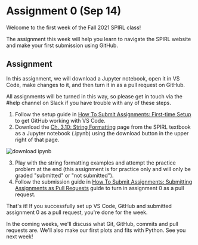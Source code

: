 # Assignment 0 (Sep 14)

Welcome to the first week of the Fall 2021 SPIRL class!

The assignment this week will help you learn to navigate the SPIRL website and make your first submission using GitHub.

## Assignment

In this assignment, we will download a Jupyter notebook, open it in VS Code, make changes to it, and then turn it in as a pull request on GitHub.

All assignments will be turned in this way, so please get in touch via the #help channel on Slack if you have trouble with any of these steps.

1) Follow the setup guide in [How To Submit Assignments: First-time Setup](f21_assignments.md) to get GitHub working with VS Code.
2) Download the [Ch. 3.10: String Formatting](python_str-formatting.ipynb) page from the SPIRL textbook as a Jupyter notebook (.ipynb) using the download button in the upper right of that page.

![download ipynb](images/f21/download-ipynb.png)

3) Play with the string formatting examples and attempt the practice problem at the end (this assignment is for practice only and will only be graded "submitted" or "not submitted").
4) Follow the submission guide in [How To Submit Assignments: Submitting Assignments as Pull Requests](f21_assignments.md) guide to turn in assignment 0 as a pull request.

That's it! If you successfully set up VS Code, GitHub and submitted assignment 0 as a pull request, you're done for the week.

In the coming weeks, we'll discuss what Git, GitHub, commits and pull requests are. We'll also make our first plots and fits with Python. See you next week!
